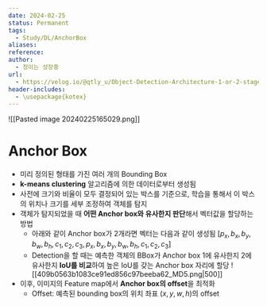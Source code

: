 ```yaml
---
date: 2024-02-25
status: Permanent
tags:
  - Study/DL/AnchorBox
aliases: 
reference: 
author:
  - 정이는 성장중
url:
  - https://velog.io/@qtly_u/Object-Detection-Architecture-1-or-2-stage-detector-%EC%B0%A8%EC%9D%B4#1-stage-detector
header-includes:
  - \usepackage{kotex}
---
```

![[Pasted image 20240225165029.png]]

# Anchor Box
- 미리 정의된 형태를 가진 여러 개의 Bounding Box
- **k-means clustering** 알고리즘에 의한 데이터로부터 생성됨
- 사전에 크기와 비율이 모두 결정되어 있는 박스를 기준으로, 학습을 통해서 이 박스의 위치나 크기를 세부 조정하여 객체를 탐지
- 객체가 탐지되었을 때 **어떤 Anchor box와 유사한지 판단**해서 벡터값을 할당하는 방법
	- 아래와 같이 Anchor box가 2개라면 벡터는 다음과 같이 생성됨
	  $[p_x, b_x, b_y, b_w, b_h, c_1, c_2, c_3, p_x, b_x, b_y, b_w, b_h, c_1, c_2, c_3]$
	- Detection을 할 때는 예측한 객체의 BBox가 Anchor box 1에 유사한지 2에 유사한지 **IoU를 비교**하여 높은 IoU를 갖는 Anchor box 자리에 할당
	  ![[409b0563b1083ce91ed856c97beeba62_MD5.png|500]]
- 이후, 이미지의 Feature map에서 **Anchor box의 offset**을 최적화
	- Offset: 예측된 bounding box의 위치 좌표 $(x, y, w, h)$의 offset
